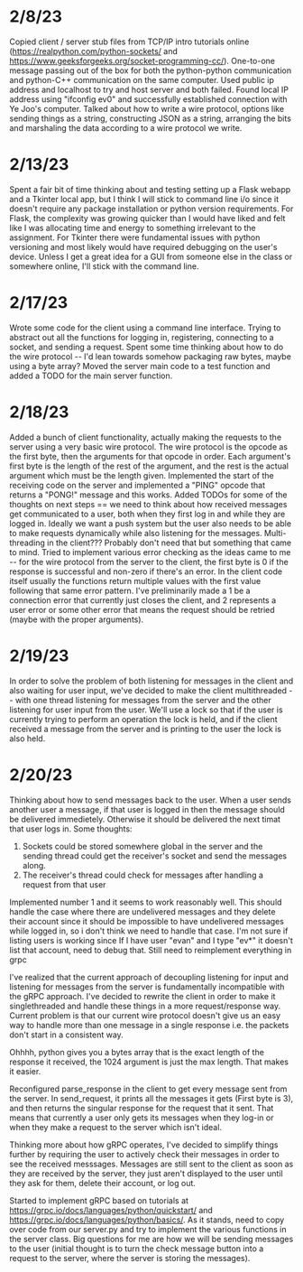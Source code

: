# 2/8/23
Copied client / server stub files from TCP/IP intro tutorials online (https://realpython.com/python-sockets/ and https://www.geeksforgeeks.org/socket-programming-cc/).
One-to-one message passing out of the box for both the python-python communication and python-C++ communication on the same computer.
Used public ip address and localhost to try and host server and both failed. Found local IP address using "ifconfig ev0" and successfully established connection with Ye Joo's computer.
Talked about how to write a wire protocol, options like sending things as a string, constructing JSON as a string, arranging the bits and marshaling the data according to a wire protocol we write.

# 2/13/23
Spent a fair bit of time thinking about and testing setting up a Flask webapp and a Tkinter local app, but I think I will stick to command line i/o since it doesn't require any package installation or python version requirements. For Flask, the complexity was growing quicker than I would have liked and felt like I was allocating time and energy to something irrelevant to the assignment. For Tkinter there were fundamental issues with python versioning and most likely would have required debugging on the user's device. Unless I get a great idea for a GUI from someone else in the class or somewhere online, I'll stick with the command line.

# 2/17/23
Wrote some code for the client using a command line interface. Trying to abstract out all the functions for logging in, registering, connecting to a socket, and sending a request. Spent some time thinking about how to do the wire protocol -- I'd lean towards somehow packaging raw bytes, maybe using a byte array? Moved the server main code to a test function and added a TODO for the main server function.

# 2/18/23
Added a bunch of client functionality, actually making the requests to the server using a very basic wire protocol. The wire protocol is the opcode as the first byte, then the arguments for that opcode in order. Each argument's first byte is the length of the rest of the argument, and the rest is the actual argument which must be the length given. Implemented the start of the receiving code on the server and implemented a "PING" opcode that returns a "PONG!" message and this works. Added TODOs for some of the thoughts on next steps == we need to think about how received messages get communicated to a user, both when they first log in and while they are logged in. Ideally we want a push system but the user also needs to be able to make requests dynamically while also listening for the messages. Multi-threading in the client??? Probably don't need that but something that came to mind. Tried to implement various error checking as the ideas came to me -- for the wire protocol from the server to the client, the first byte is 0 if the response is successful and non-zero if there's an error. In the client code itself usually the functions return multiple values with the first value following that same error pattern. I've preliminarily made a 1 be a connection error that currently just closes the client, and 2 represents a user error or some other error that means the request should be retried (maybe with the proper arguments).

# 2/19/23
In order to solve the problem of both listening for messages in the client and also waiting for user input, we've decided to make the client multithreaded -- with one thread listening for messages from the server and the other listening for user input from the user. We'll use a lock so that if the user is currently trying to perform an operation the lock is held, and if the client received a message from the server and is printing to the user the lock is also held.

# 2/20/23
Thinking about how to send messages back to the user. When a user sends another user a message, if that user is logged in then the message should be delivered immedietely. Otherwise it should be delivered the next timat that user logs in. Some thoughts: 
1. Sockets could be stored somewhere global in the server and the sending thread could get the receiver's socket and send the messages along.
2. The receiver's thread could check for messages after handling a request from that user

Implemented number 1 and it seems to work reasonably well. This should handle the case where there are undelivered messages and they delete their account since it should be impossible to have undelivered messages while logged in, so i don't think we need to handle that case. I'm not sure if listing users is working since If I have user "evan" and I type "ev*" it doesn't list that account, need to debug that. Still need to reimplement everything in grpc

I've realized that the current approach of decoupling listening for input and listening for messages from the server is fundamentally incompatible with the gRPC approach. I've decided to rewrite the client in order to make it singlethreaded and handle these things in a more request/response way. Current problem is that our current wire protocol doesn't give us an easy way to handle more than one message in a single response i.e. the packets don't start in a consistent way.

Ohhhh, python gives you a bytes array that is the exact length of the response it received, the 1024 argument is just the max length. That makes it easier.

Reconfigured parse_response in the client to get every message sent from the server. In send_request, it prints all the messages it gets (First byte is 3), and then returns the singular response for the request that it sent. That means that currently a user only gets its messages when they log-in or when they make a request to the server which isn't ideal.

Thinking more about how gRPC operates, I've decided to simplify things further by requiring the user to actively check their messages in order to see the received messsages. Messages are still sent to the client as soon as they are received by the server, they just aren't displayed to the user until they ask for them, delete their account, or log out.

Started to implement gRPC based on tutorials at https://grpc.io/docs/languages/python/quickstart/ and https://grpc.io/docs/languages/python/basics/. As it stands, need to copy over code from our server.py and try to implement the various functions in the server class. Big questions for me are how we will be sending messages to the user (initial thought is to turn the check message button into a request to the server, where the server is storing the messages).